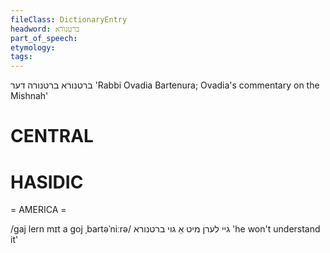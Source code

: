 ```yaml
---
fileClass: DictionaryEntry
headword: ברטנורא
part_of_speech: 
etymology: 
tags: 
---
```

ברטנורא
ברטנורה
דער
'Rabbi Ovadia Bartenura; Ovadia's commentary on the Mishnah'

CENTRAL
========

HASIDIC
=======
= AMERICA = 

/gaj lern mɪt a goj ˌbartəˈniːrə/ גיי לערן מיט אַ גוי ברטנורא 'he won't understand it'